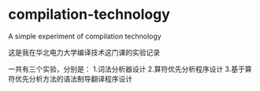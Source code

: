 # compilation-technology
A simple experiment of compilation technology

这是我在华北电力大学编译技术这门课的实验记录

一共有三个实验，分别是：
1.词法分析器设计
2.算符优先分析程序设计
3.基于算符优先分析方法的语法制导翻译程序设计

